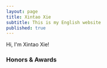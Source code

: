 ```yaml
---
layout: page
title: Xintao Xie
subtitle: This is my English website 
published: true
---
```


Hi, I'm Xintao Xie! 


### Honors & Awards